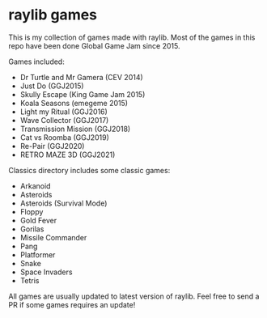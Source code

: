 # raylib games

This is my collection of games made with raylib. Most of the games in this repo have been done Global Game Jam since 2015.

Games included:

 - Dr Turtle and Mr Gamera (CEV 2014)
 - Just Do (GGJ2015)
 - Skully Escape (King Game Jam 2015)
 - Koala Seasons (emegeme 2015)
 - Light my Ritual (GGJ2016)
 - Wave Collector (GGJ2017)
 - Transmission Mission (GGJ2018)
 - Cat vs Roomba (GGJ2019)
 - Re-Pair (GGJ2020)
 - RETRO MAZE 3D (GGJ2021)

Classics directory includes some classic games:

 - Arkanoid
 - Asteroids
 - Asteroids (Survival Mode)
 - Floppy
 - Gold Fever
 - Gorilas
 - Missile Commander
 - Pang
 - Platformer
 - Snake
 - Space Invaders
 - Tetris

All games are usually updated to latest version of raylib. Feel free to send a PR if some games requires an update!
